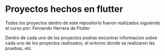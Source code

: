 
# Proyectos hechos en flutter

Todos los proyectos dentro de este repositorio fueron realizados siguiendo el curso por: Fernando Herrera de Flutter

Dentro de cada uno de los proyectos podras encontrar informacion sobre cada uno de los proyectos realizados, el entorno donde se realizaron las pruebas, etc.


